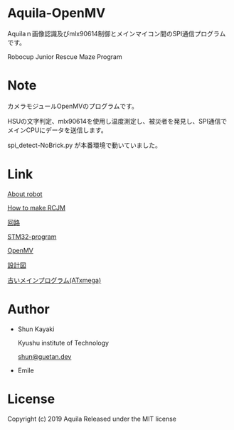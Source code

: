 # Aquila-OpenMV
Aquilaｎ画像認識及びmlx90614制御とメインマイコン間のSPI通信プログラムです。

Robocup Junior Rescue Maze Program

# Note

カメラモジュールOpenMVのプログラムです。

HSUの文字判定、mlx90614を使用し温度測定し、被災者を発見し、SPI通信でメインCPUにデータを送信します。

spi_detect-NoBrick.py が本番環境で動いていました。

# Link

[About robot](https://qiita.com/Shunk_/items/b6b5c49862ec9f9d852b)

[How to make RCJM](https://qiita.com/Shunk_/items/2ea0795d571d771d52ca)

[回路](https://github.com/rakuseirobot/Aquila-PCB)

[STM32-program](https://github.com/rakuseirobot/Aquila-2019)

[OpenMV](https://github.com/rakuseirobot/Aquila-OpenMV)

[設計図](https://github.com/rakuseirobot/Aquila-drawings)

[古いメインプログラム(ATxmega)](https://github.com/rakuseirobot/Aquila-Code-v3)

# Author

* Shun Kayaki

    Kyushu institute of Technology
    
    shun@guetan.dev

* Emile

# License

Copyright (c) 2019 Aquila
Released under the MIT license
